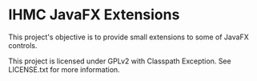 # IHMC JavaFX Extensions

This project's objective is to provide small extensions to some of JavaFX controls.

This project is licensed under GPLv2 with Classpath Exception. See LICENSE.txt for more information.
